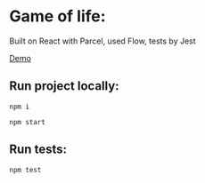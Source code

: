 # Game of life:
Built on React with Parcel, used Flow, tests by Jest

[Demo](https://efimenko.github.io/game-of-life/)

## Run project locally:
`npm i`

`npm start`

## Run tests:
`npm test`